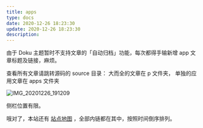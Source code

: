 ```yaml
---
title: apps
type: docs
date: 2020-12-26 18:23:30
update: 2020-12-26 18:23:30
description:
---
```


由于 Doku 主题暂时不支持文章的「自动归档」功能，每次都得手输新增 app 文章标题及链接，麻烦。

查看所有文章请跳转源码的 source 目录：
大而全的文章在 p 文件夹，
单独的应用文章在 apps 文件夹

![IMG_20201226_191209](https://cdn.jsdelivr.net/gh/forliuyifei/img@mater/img/2020/12/1608981202735.webp)

侧栏位置有限。

哦对了，本站还有 [站点地图](/sitemap.xml) ，全部内链都在其中，按照时间倒序排列。
